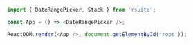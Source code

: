 <!--start-code-->

```js
import { DateRangePicker, Stack } from 'rsuite';

const App = () => <DateRangePicker />;

ReactDOM.render(<App />, document.getElementById('root'));
```

<!--end-code-->
